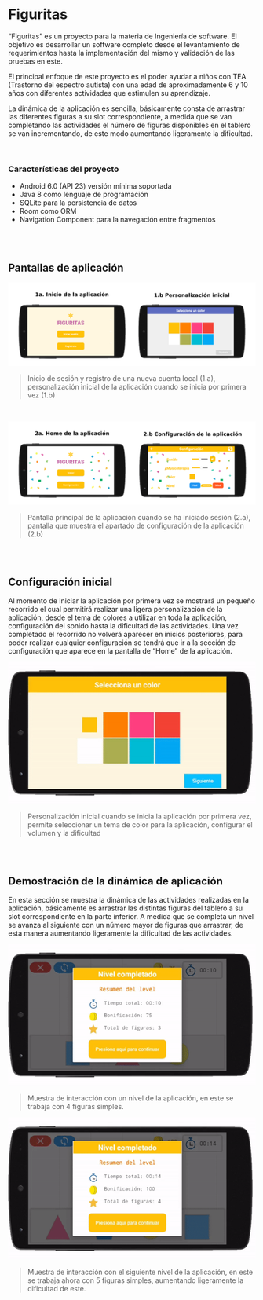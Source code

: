 # Figuritas

“Figuritas” es un proyecto para la materia de Ingeniería de software. El objetivo es desarrollar un software completo desde el levantamiento de requerimientos hasta la implementación del mismo y validación de las pruebas en este.

El principal enfoque de este proyecto es el poder ayudar a niños con TEA (Trastorno del espectro autista) con una edad de aproximadamente 6 y 10 años con diferentes actividades que estimulen su aprendizaje. 

La dinámica de la aplicación es sencilla, básicamente consta de arrastrar las diferentes figuras a su slot correspondiente, a medida que se van completando las actividades el número de figuras disponibles en el tablero se van incrementando, de este modo aumentando ligeramente la dificultad. 

<br>

### Características del proyecto 

- Android 6.0 (API 23) versión mínima soportada
- Java 8 como lenguaje de programación
- SQLite para la persistencia de datos
- Room como ORM
- Navigation Component para la navegación entre fragmentos


<br>
<br>

## Pantallas de aplicación

![Login game](Documentation/Inicio.png)

> Inicio de sesión y registro de una nueva cuenta local (1.a), personalización inicial de la aplicación cuando se inicia por primera vez (1.b)

<br>

![Home game](Documentation/home.PNG)

> Pantalla principal de la aplicación cuando se ha iniciado sesión (2.a), pantalla que muestra el apartado de configuración de la aplicación (2.b)

<br>
<br>

## Configuración inicial

Al momento de iniciar la aplicación por primera vez se mostrará un pequeño recorrido el cual permitirá realizar una ligera personalización de la aplicación, desde el tema de colores a utilizar en toda la aplicación, configuración del sonido hasta la dificultad de las actividades. Una vez completado el recorrido no volverá aparecer en inicios posteriores, para poder realizar cualquier configuración se tendrá que ir a la sección de configuración que aparece en la pantalla de “Home” de la aplicación.


![Init config](Documentation/init-config.gif)

> Personalización inicial cuando se inicia la aplicación por primera vez, permite seleccionar un tema de color para la aplicación, configurar el volumen y la dificultad 


<br>
<br>

## Demostración de la dinámica de aplicación 

En esta sección se muestra la dinámica de las actividades realizadas en la aplicación, básicamente es arrastrar las distintas figuras del tablero a su slot correspondiente en la parte inferior. A medida que se completa un nivel se avanza al siguiente con un número mayor de figuras que arrastrar, de esta manera aumentando ligeramente la dificultad de las actividades.

![Gameplay](Documentation/gameplay.gif)

> Muestra de interacción con un nivel de la aplicación, en este se trabaja con 4 figuras simples.

![Gameplay](Documentation/gameplay-2.gif)

> Muestra de interacción con el siguiente nivel de la aplicación, en este se trabaja ahora con 5 figuras simples, aumentando ligeramente la dificultad de este. 
